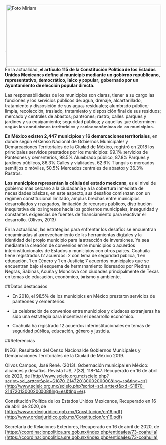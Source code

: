 
<p>
   <a title="ir a Otras Publicaciones" href="http://www.trcimplan.gob.mx/autores/miriam-janeth-gonzalez-quintana.html"><img class="img-responsive contenido-imagen" src="../imagenes/128/lic-miriam-janeth-gonzalez-quintana-top2.png" align="right" alt="Foto Miriam" width="500" height="200"></a>

</p>

</br></br></br></br></br></br></br></br>

---

En la actualidad, **el artículo 115 de la Constitución Política de los Estados Unidos Mexicanos define al municipio mediante un gobierno republicano, representativo, democrático, laico y popular; gobernado por un Ayuntamiento de elección popular directa**.

Las responsabilidades de los municipios son claras, tienen a su cargo las funciones y los servicios públicos de: agua, drenaje, alcantarillado, tratamiento y disposición de sus aguas residuales; alumbrado público; limpia, recolección, traslado, tratamiento y disposición final de sus residuos; mercado y centrales de abastos; panteones; rastro; calles, parques y jardines y su equipamiento; seguridad pública; y aquellas que determinen según las condiciones territoriales y socioeconómicas de los municipios.

**En México existen 2,447 municipios y 16 demarcaciones territoriales**, en donde según el Censo Nacional de Gobiernos Municipales y Demarcaciones Territoriales de la Ciudad de México, registró en 2018 los principales servicios prestados por los municipios: 99.1% servicios de Panteones y cementerios, 98.5% Alumbrado público, 87.8% Parques y jardines públicos, 86.3% Calles y vialidades, 62.6% Tianguis o mercados semifijos o móviles, 50.5% Mercados centrales de abastos y 36.3% Rastros.

**Los municipios representan la célula del estado mexicano**, es el nivel de gobierno más cercano a la ciudadanía y a la cobertura inmediata de necesidades básicas, en este aspecto, sus desafíos comienzan con un régimen constitucional limitado, amplias brechas entre municipios desarrollados y rezagados, limitación de recursos públicos, distribución inequitativa de los ingresos hacia los gobiernos municipales, inseguridad y constantes exigencias de fuentes de financiamiento para reactivar el desarrollo. (Olivos, 2013)

En la actualidad, las estrategias para enfrentar los desafíos se encuentran encaminadas al aprovechamiento de las herramientas digitales y la identidad del propio municipio para la atracción de inversiones. Ya sea mediante la creación de convenios entre municipios o acuerdos interinstitucionales de Estados y municipios con otros países. Coahuila tiene registrados 12 acuerdos: 2 con tema de seguridad pública, 1 en educación, 1 en Género y 1 en Justicia; 7 acuerdos municipales que se encuentran bajo el esquema de hermanamiento lidereados por Piedras Negras, Sabinas, Acuña y Monclova con ciudades principalmente de Texas en temas de educación, económico, turismo y ambiente.



##Datos destacados

- En 2018, el 98.5% de los municipios en México prestaron servicios de panteones y cementerios.

- La celebración de convenios entre municipios y ciudades extranjeras ha sido una estrategia para incentivar el desarrollo económico.

- Coahuila ha registrado 12 acuerdos interinstitucionales en temas de seguridad pública, educación, género y justicia.


##Referencias

INEGI, Resultados del Censo Nacional de Gobiernos Municipales y Demarcaciones Territoriales de la Ciudad de México 2019.

Olivos Campos, José René. (2013). Gobernación municipal en México: alcances y desafíos. Revista IUS, 7(32), 118-147. Recuperado en 16 de abril de 2020, de  [http://www.scielo.org.mx/scielo.php?script=sci_arttext&pid=S1870-21472013000200008&lng=es&tlng=es](http://www.scielo.org.mx/scielo.php?script=sci_arttext&pid=S1870-21472013000200008&lng=es&tlng=es).

Constitución Política de los Estados Unidos Mexicanos, Recuperado en 16 de abril de 2020, de [http://www.ordenjuridico.gob.mx/Constitucion/cn16.pdf](http://www.ordenjuridico.gob.mx/Constitucion/cn16.pdf)

Secretaría de Relaciones Exteriores, Recuperado en 16 de abril de 2020, de  [https://coordinacionpolitica.sre.gob.mx/index.php/entidades/73-coahuila](https://coordinacionpolitica.sre.gob.mx/index.php/entidades/73-coahuila)
